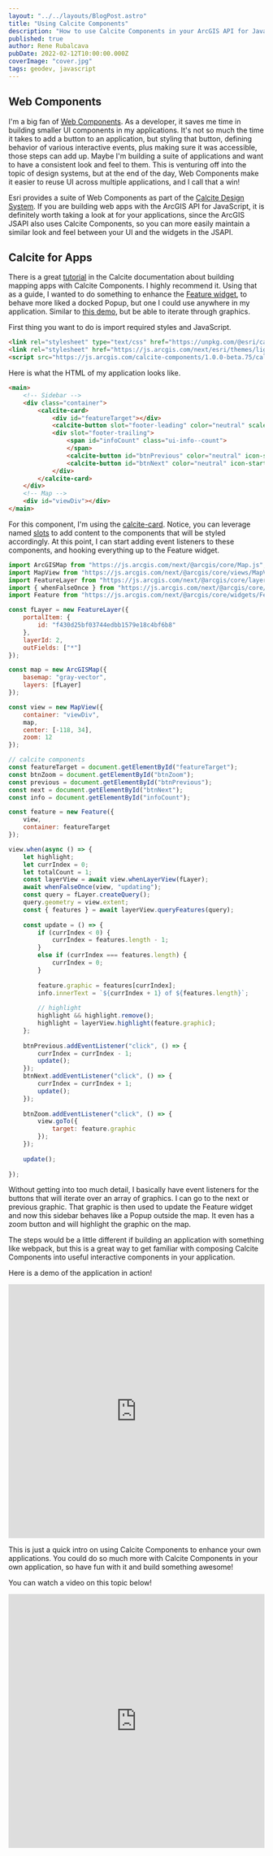 ```yaml
---
layout: "../../layouts/BlogPost.astro"
title: "Using Calcite Components"
description: "How to use Calcite Components in your ArcGIS API for JavaScript apps!"
published: true
author: Rene Rubalcava
pubDate: 2022-02-12T10:00:00.000Z
coverImage: "cover.jpg"
tags: geodev, javascript
---
```


## Web Components

I'm a big fan of [Web Components](https://developer.mozilla.org/en-US/docs/Web/Web_Components). As a developer, it saves me time in building smaller UI components in my applications. It's not so much the time it takes to add a button to an application, but styling that button, defining behavior of various interactive events, plus making sure it was accessible, those steps can add up. Maybe I'm building a suite of applications and want to have a consistent look and feel to them. This is venturing off into the topic of design systems, but at the end of the day, Web Components make it easier to reuse UI across multiple applications, and I call that a win!

Esri provides a suite of Web Components as part of the [Calcite Design System](https://developers.arcgis.com/calcite-design-system/). If you are building web apps with the ArcGIS API for JavaScript, it is definitely worth taking a look at for your applications, since the ArcGIS JSAPI also uses Calcite Components, so you can more easily maintain a similar look and feel between your UI and the widgets in the JSAPI.

## Calcite for Apps

There is a great [tutorial](https://developers.arcgis.com/calcite-design-system/tutorials/create-a-mapping-app/) in the Calcite documentation about building mapping apps with Calcite Components. I highly recommend it. Using that as a guide, I wanted to do something to enhance the [Feature widget](https://developers.arcgis.com/javascript/latest/api-reference/esri-widgets-Feature.html), to behave more liked a docked Popup, but one I could use anywhere in my application. Similar to [this demo](https://developers.arcgis.com/javascript/latest/sample-code/widgets-feature-sidepanel/), but be able to iterate through graphics.

First thing you want to do is import required styles and JavaScript.

```html
<link rel="stylesheet" type="text/css" href="https://unpkg.com/@esri/calcite-components@1.0.0-beta.75/dist/calcite/calcite.css" />
<link rel="stylesheet" href="https://js.arcgis.com/next/esri/themes/light/main.css" />
<script src="https://js.arcgis.com/calcite-components/1.0.0-beta.75/calcite.esm.js" type="module">
```

Here is what the HTML of my application looks like.

```html
<main>
    <!-- Sidebar -->
    <div class="container">
        <calcite-card>
            <div id="featureTarget"></div>
            <calcite-button slot="footer-leading" color="neutral" scale="s" icon-start="magnifying-glass-plus" id="btnZoom"></calcite-button>
            <div slot="footer-trailing">
                <span id="infoCount" class="ui-info--count">
                </span>
                <calcite-button id="btnPrevious" color="neutral" icon-start="chevron-left"></calcite-button>
                <calcite-button id="btnNext" color="neutral" icon-start="chevron-right"></calcite-button>
            </div>
        </calcite-card>
    </div>
    <!-- Map -->
    <div id="viewDiv"></div>
</main>
```

For this component, I'm using the [calcite-card](https://developers.arcgis.com/calcite-design-system/components/card/). Notice, you can leverage named [slots](https://developer.mozilla.org/en-US/docs/Web/HTML/Element/slot) to add content to the components that will be styled accordingly. At this point, I can start adding event listeners to these components, and hooking everything up to the Feature widget.

```js
import ArcGISMap from "https://js.arcgis.com/next/@arcgis/core/Map.js";
import MapView from "https://js.arcgis.com/next/@arcgis/core/views/MapView.js";
import FeatureLayer from "https://js.arcgis.com/next/@arcgis/core/layers/FeatureLayer.js";
import { whenFalseOnce } from "https://js.arcgis.com/next/@arcgis/core/core/watchUtils.js";
import Feature from "https://js.arcgis.com/next/@arcgis/core/widgets/Feature.js";

const fLayer = new FeatureLayer({
	portalItem: {
		id: "f430d25bf03744edbb1579e18c4bf6b8"
	},
	layerId: 2,
	outFields: ["*"]
});

const map = new ArcGISMap({
	basemap: "gray-vector",
	layers: [fLayer]
});

const view = new MapView({
	container: "viewDiv",
	map,
	center: [-118, 34],
	zoom: 12
});

// calcite components
const featureTarget = document.getElementById("featureTarget");
const btnZoom = document.getElementById("btnZoom");
const previous = document.getElementById("btnPrevious");
const next = document.getElementById("btnNext");
const info = document.getElementById("infoCount");

const feature = new Feature({
	view,
	container: featureTarget
});

view.when(async () => {
	let highlight;
	let currIndex = 0;
	let totalCount = 1;
	const layerView = await view.whenLayerView(fLayer);
	await whenFalseOnce(view, "updating");
	const query = fLayer.createQuery();
	query.geometry = view.extent;
	const { features } = await layerView.queryFeatures(query);
	
	const update = () => {
		if (currIndex < 0) {
			currIndex = features.length - 1;
		}
		else if (currIndex === features.length) {
			currIndex = 0;
		}
		
		feature.graphic = features[currIndex];
		info.innerText = `${currIndex + 1} of ${features.length}`;
		
		// highlight
		highlight && highlight.remove();
		highlight = layerView.highlight(feature.graphic);
	};
	
	btnPrevious.addEventListener("click", () => {
		currIndex = currIndex - 1;
		update();
	});
	btnNext.addEventListener("click", () => {
		currIndex = currIndex + 1;
		update();
	});
	
	btnZoom.addEventListener("click", () => {
		view.goTo({
			target: feature.graphic
		});
	});
	
	update();
	
});
```

Without getting into too much detail, I basically have event listeners for the buttons that will iterate over an array of graphics. I can go to the next or previous graphic. That graphic is then used to update the Feature widget and now this sidebar behaves like a Popup outside the map. It even has a zoom button and will highlight the graphic on the map.

The steps would be a little different if building an application with something like webpack, but this is a great way to get familiar with composing Calcite Components into useful interactive components in your application.

Here is a demo of the application in action!

<iframe height="500" style="width: 100%;" scrolling="no" title="Calcite Info Component JSAPI" src="https://codepen.io/odoe/embed/GROZyZX?default-tab=html%2Cresult" frameborder="no" loading="lazy" allowtransparency="true" allowfullscreen="true">
  See the Pen <a href="https://codepen.io/odoe/pen/GROZyZX">
  Calcite Info Component JSAPI</a> by Rene Rubalcava (<a href="https://codepen.io/odoe">@odoe</a>)
  on <a href="https://codepen.io">CodePen</a>.
</iframe>

This is just a quick intro on using Calcite Components to enhance your own applications. You could do so much more with Calcite Components in your own application, so have fun with it and build something awesome!

You can watch a video on this topic below!

<iframe width="100%" height="500" src="https://www.youtube.com/embed/8m5ofOYtbZU" title="YouTube video player" frameborder="0" allow="accelerometer; autoplay; clipboard-write; encrypted-media; gyroscope; picture-in-picture" allowfullscreen></iframe>
